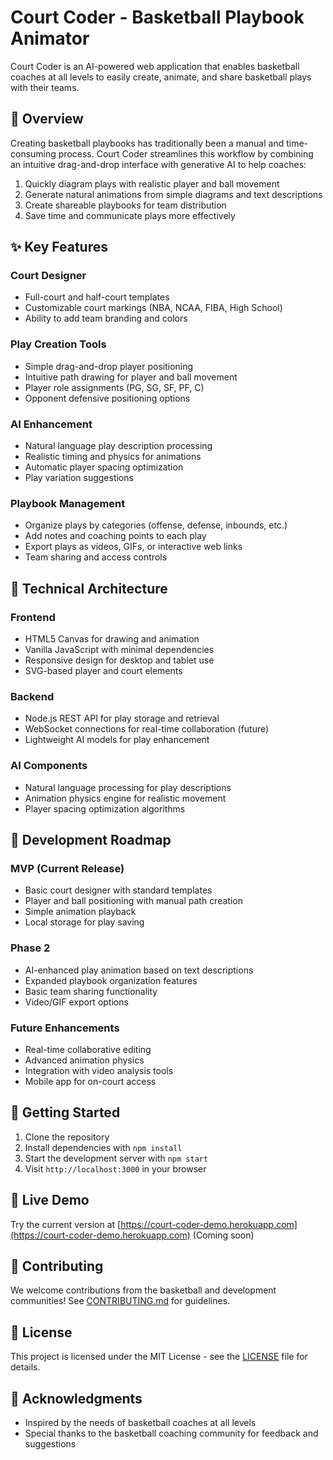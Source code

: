 # Court Coder - Basketball Playbook Animator

Court Coder is an AI-powered web application that enables basketball coaches at all levels to easily create, animate, and share basketball plays with their teams.

## 🏀 Overview

Creating basketball playbooks has traditionally been a manual and time-consuming process. Court Coder streamlines this workflow by combining an intuitive drag-and-drop interface with generative AI to help coaches:

1. Quickly diagram plays with realistic player and ball movement
2. Generate natural animations from simple diagrams and text descriptions
3. Create shareable playbooks for team distribution
4. Save time and communicate plays more effectively

## ✨ Key Features

### Court Designer
- Full-court and half-court templates
- Customizable court markings (NBA, NCAA, FIBA, High School)
- Ability to add team branding and colors

### Play Creation Tools
- Simple drag-and-drop player positioning
- Intuitive path drawing for player and ball movement
- Player role assignments (PG, SG, SF, PF, C)
- Opponent defensive positioning options

### AI Enhancement
- Natural language play description processing
- Realistic timing and physics for animations
- Automatic player spacing optimization
- Play variation suggestions

### Playbook Management
- Organize plays by categories (offense, defense, inbounds, etc.)
- Add notes and coaching points to each play
- Export plays as videos, GIFs, or interactive web links
- Team sharing and access controls

## 🔧 Technical Architecture

### Frontend
- HTML5 Canvas for drawing and animation
- Vanilla JavaScript with minimal dependencies
- Responsive design for desktop and tablet use
- SVG-based player and court elements

### Backend
- Node.js REST API for play storage and retrieval
- WebSocket connections for real-time collaboration (future)
- Lightweight AI models for play enhancement

### AI Components
- Natural language processing for play descriptions
- Animation physics engine for realistic movement
- Player spacing optimization algorithms

## 🚀 Development Roadmap

### MVP (Current Release)
- Basic court designer with standard templates
- Player and ball positioning with manual path creation
- Simple animation playback
- Local storage for play saving

### Phase 2
- AI-enhanced play animation based on text descriptions
- Expanded playbook organization features
- Basic team sharing functionality
- Video/GIF export options

### Future Enhancements
- Real-time collaborative editing
- Advanced animation physics
- Integration with video analysis tools
- Mobile app for on-court access

## 📝 Getting Started

1. Clone the repository
2. Install dependencies with `npm install`
3. Start the development server with `npm start`
4. Visit `http://localhost:3000` in your browser

## 🔗 Live Demo

Try the current version at [https://court-coder-demo.herokuapp.com](https://court-coder-demo.herokuapp.com) (Coming soon)

## 🤝 Contributing

We welcome contributions from the basketball and development communities! See [CONTRIBUTING.md](CONTRIBUTING.md) for guidelines.

## 📄 License

This project is licensed under the MIT License - see the [LICENSE](LICENSE) file for details.

## 🙏 Acknowledgments

- Inspired by the needs of basketball coaches at all levels
- Special thanks to the basketball coaching community for feedback and suggestions